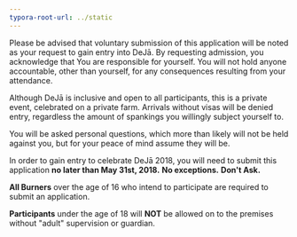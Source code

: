 ```yaml
---
typora-root-url: ../static
---
```


Please be advised that voluntary submission of this application will be noted as your request to gain entry into DeJā.  By requesting admission, you acknowledge that You are responsible for yourself. You will not hold anyone accountable, other than yourself, for any consequences resulting from your attendance.

Although DeJā is inclusive and open to all participants, this is a private event, celebrated on a private farm. Arrivals without visas will be denied entry, regardless the amount of spankings you willingly subject yourself to.

You will be asked personal questions, which more than likely will not be held against you, but for your peace of mind assume they will be.

In order to gain entry to celebrate DeJā 2018, you will need to submit this application **no later than May 31st, 2018.**  **No exceptions.**  **Don't Ask.**

**All Burners** over the age of 16 who intend to participate are required to submit an application.

**Participants** under the age of 18 will **NOT** be allowed on to the premises without "adult" supervision or guardian.

